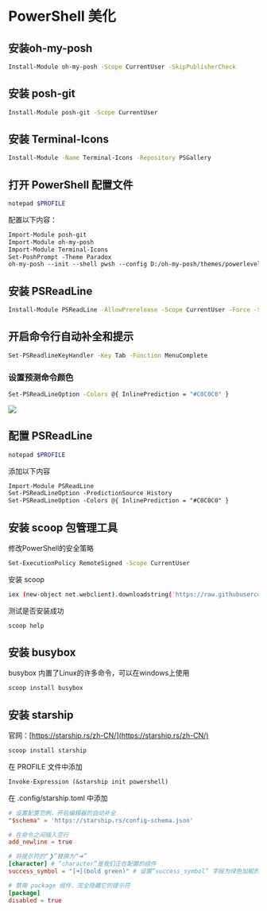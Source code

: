 # PowerShell 美化

## 安装oh-my-posh

```sh
Install-Module oh-my-posh -Scope CurrentUser -SkipPublisherCheck
```

## 安装 posh-git

```sh
Install-Module posh-git -Scope CurrentUser
```

## 安装 Terminal-Icons

```sh
Install-Module -Name Terminal-Icons -Repository PSGallery
```

## 打开 PowerShell  配置文件

```sh
notepad $PROFILE
```

配置以下内容：

```txt
Import-Module posh-git
Import-Module oh-my-posh
Import-Module Terminal-Icons
Set-PoshPrompt -Theme Paradox
oh-my-posh --init --shell pwsh --config D:/oh-my-posh/themes/powerlevel10k_rainbow.omp.json | Invoke-Expression
```

## 安装 PSReadLine

```sh
Install-Module PSReadLine -AllowPrerelease -Scope CurrentUser -Force -SkipPublisherCheck
```

## 开启命令行自动补全和提示

```sh
Set-PSReadlineKeyHandler -Key Tab -Function MenuComplete
```

### 设置预测命令颜色

```sh
Set-PSReadLineOption -Colors @{ InlinePrediction = "#C0C0C0" }
```

![](https://i0.hdslb.com/bfs/album/c773b2054403e97d80d5ba7b95f7713216bb4a8b.png)

## 配置 PSReadLine

```sh
notepad $PROFILE
```

添加以下内容

```txt
Import-Module PSReadLine
Set-PSReadLineOption -PredictionSource History
Set-PSReadLineOption -Colors @{ InlinePrediction = "#C0C0C0" }
```

## 安装 scoop 包管理工具

修改PowerShell的安全策略

```sh
Set-ExecutionPolicy RemoteSigned -Scope CurrentUser
```

安装 scoop

```sh
iex (new-object net.webclient).downloadstring('https://raw.githubusercontent.com/lukesampson/scoop/master/bin/install.ps1')
```

测试是否安装成功

```sh
scoop help
```

## 安装 busybox

busybox 内置了Linux的许多命令，可以在windows上使用

```sh
scoop install busybox
```

## 安装 starship

官网：[https://starship.rs/zh-CN/](https://starship.rs/zh-CN/)

```sh
scoop install starship
```

在 PROFILE 文件中添加

```txt
Invoke-Expression (&starship init powershell)
```

在 .config/starship.toml 中添加

```toml
# 设置配置范例，开启编辑器的自动补全
"$schema" = 'https://starship.rs/config-schema.json'

# 在命令之间插入空行
add_newline = true

# 将提示符的“❯”替换为“➜”
[character] # “character”是我们正在配置的组件
success_symbol = "[➜](bold green)" # 设置“success_symbol” 字段为绿色加粗的“➜”

# 禁用 package 组件，完全隐藏它的提示符
[package]
disabled = true
```

